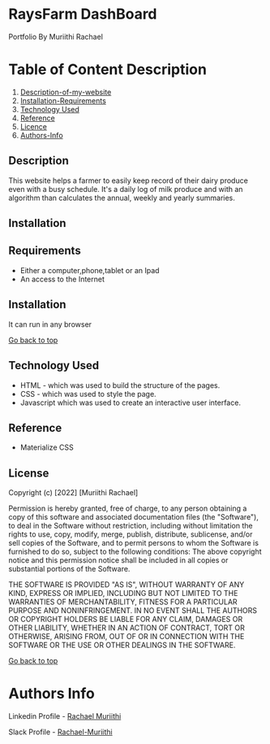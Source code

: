 # RaysFarm DashBoard
Portfolio By Muriithi Rachael 
# Table of Content Description 

1. [Description-of-my-website](#More-details-about-the-project)
2. [Installation-Requirements]()
3. [Technology Used](#Explains-the-tools-used)
4. [Reference]()
5. [Licence]()
6. [Authors-Info]()

## Description
This website helps a farmer to easily keep record of their dairy produce even with a busy schedule. It's a daily log of milk produce and with an algorithm than calculates the annual, weekly and yearly summaries.
## Installation

## Requirements
* Either a computer,phone,tablet or an Ipad
* An access to the Internet

## Installation
It can run in any browser

[Go back to top](go-back-to-top)

## Technology Used
* HTML - which was used to build the structure of the pages.
* CSS - which was used to style the page.
* Javascript which was used to create an interactive user interface.

## Reference
* Materialize CSS

## License
Copyright (c) [2022] [Muriithi Rachael]

Permission is hereby granted, free of charge, to any person obtaining a copy of this software and associated documentation files (the "Software"), to deal in the Software without restriction, including without limitation the rights to use, copy, modify, merge, publish, distribute, sublicense, and/or sell copies of the Software, and to permit persons to whom the Software is furnished to do so, subject to the following conditions:
The above copyright notice and this permission notice shall be included in all copies or substantial portions of the Software.

THE SOFTWARE IS PROVIDED "AS IS", WITHOUT WARRANTY OF ANY KIND, EXPRESS OR IMPLIED, INCLUDING BUT NOT LIMITED TO THE WARRANTIES OF MERCHANTABILITY, FITNESS FOR A PARTICULAR PURPOSE AND NONINFRINGEMENT. IN NO EVENT SHALL THE AUTHORS OR COPYRIGHT HOLDERS BE LIABLE FOR ANY CLAIM, DAMAGES OR OTHER LIABILITY, WHETHER IN AN ACTION OF CONTRACT, TORT OR OTHERWISE, ARISING FROM, OUT OF OR IN CONNECTION WITH THE SOFTWARE OR THE USE OR OTHER DEALINGS IN THE SOFTWARE.

[Go back to top](Go-Back-to-top)

# Authors Info
Linkedin Profile - [Rachael Muriithi]()

Slack Profile - [Rachael-Muriithi]()